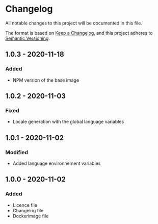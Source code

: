 # Changelog
All notable changes to this project will be documented in this file.

The format is based on [Keep a Changelog](https://keepachangelog.com/en/1.0.0/),
and this project adheres to [Semantic Versioning](https://semver.org/spec/v2.0.0.html).

## 1.0.3 - 2020-11-18
### Added
- NPM version of the base image

## 1.0.2 - 2020-11-03
### Fixed
- Locale generation with the global language variables

## 1.0.1 - 2020-11-02
### Modified
- Added language environnement variables

## 1.0.0 - 2020-11-02
### Added
- Licence file
- Changelog file
- Dockerimage file

